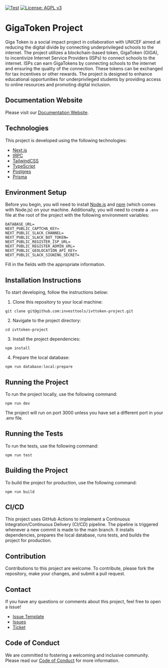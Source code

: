 [![Test](https://github.com/investtools/ivttoken_frontend/actions/workflows/main.yml/badge.svg)](https://github.com/investtools/ivttoken_frontend/actions/workflows/main.yml) [![License: AGPL v3](https://img.shields.io/badge/License-AGPL%20v3-blue.svg)](https://www.gnu.org/licenses/agpl-3.0)


# GigaToken Project

Giga Token is a social impact project in collaboration with UNICEF aimed at reducing the digital divide by connecting underprivileged schools to the internet.
The project utilizes a blockchain-based token, GigaToken (GIGA), to incentivize Internet Service Providers (ISPs) to connect schools to the internet.
ISPs can earn GigaTokens by connecting schools to the internet and ensuring the quality of the connection.
These tokens can be exchanged for tax incentives or other rewards.
The project is designed to enhance educational opportunities for underprivileged students by providing access to online resources and promoting digital inclusion.

## Documentation Website
Please visit our [Documentation Website](https://investtools.github.io/ivttoken-project/).

## Technologies

This project is developed using the following technologies:

- [Next.js](https://nextjs.org/)
- [tRPC](https://trpc.io/)
- [TailwindCSS](https://tailwindcss.com/)
- [TypeScript](https://www.typescriptlang.org/)
- [Postgres](https://www.postgresql.org/)
- [Prisma](https://www.prisma.io/)
## Environment Setup

Before you begin, you will need to install [Node.js](https://nodejs.org/en/download/) and [npm](https://www.npmjs.com/get-npm) (which comes with Node.js) on your machine.
Additionally, you will need to create a `.env` file at the root of the project with the following environment variables:

```
DATABASE_URL=
NEXT_PUBLIC_CAPTCHA_KEY=
NEXT_PUBLIC_SLACK_CHANNEL=
NEXT_PUBLIC_SLACK_BOT_TOKEN=
NEXT_PUBLIC_REGISTER_ISP_URL=
NEXT_PUBLIC_REGISTER_ADMIN_URL=
NEXT_PUBLIC_GEOLOCATION_API_KEY=
NEXT_PUBLIC_SLACK_SIGNING_SECRET=
```
Fill in the fields with the appropriate information.
## Installation Instructions

To start developing, follow the instructions below:
1. Clone this repository to your local machine:
```
git clone git@github.com:investtools/ivttoken-project.git
```
2. Navigate to the project directory:
```
cd ivttoken-project
```
3. Install the project dependencies:
```
npm install
```
4. Prepare the local database:
```
npm run database:local:prepare
```
## Running the Project

To run the project locally, use the following command:
```
npm run dev
```
The project will run on port 3000 unless you have set a different port in your .env file.
## Running the Tests

To run the tests, use the following command:
```
npm run test
```
## Building the Project

To build the project for production, use the following command:
```
npm run build
```
## CI/CD

This project uses GitHub Actions to implement a Continuous Integration/Continuous Delivery (CI/CD) pipeline. The pipeline is triggered whenever a new commit is made to the main branch. It installs dependencies, prepares the local database, runs tests, and builds the project for production.
## Contribution

Contributions to this project are welcome. To contribute, please fork the repository, make your changes, and submit a pull request.
## Contact

If you have any questions or comments about this project, feel free to open a issue!
- [Issue Template](ISSUE_TEMPLATE.md)
- [Issues](https://github.com/investtools/ivttoken_frontend/issues)
- [Ticket](https://ivttoken.vercel.app/dev/open-ticket)

## Code of Conduct
We are committed to fostering a welcoming and inclusive community. Please read our [Code of Conduct](CODE_OF_CONDUCT.md) for more information.
